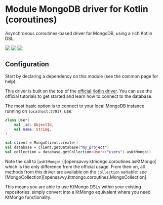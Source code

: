 # Module MongoDB driver for Kotlin (coroutines)

Asynchronous coroutines-based driver for MongoDB, using a rich Kotlin DSL.

<a href="https://search.maven.org/search?q=g:%22dev.opensavvy.ktmongo%22%20AND%20a:%22driver-coroutines%22"><img src="https://img.shields.io/maven-central/v/dev.opensavvy.ktmongo/driver-coroutines.svg?label=Maven%20Central"></a>
<a href="https://opensavvy.dev/open-source/stability.html"><img src="https://badgen.net/static/Stability/experimental/purple"></a>
<a href="https://javadoc.io/doc/dev.opensavvy.ktmongo/driver-coroutines"><img src="https://badgen.net/static/Other%20versions/javadoc.io/blue"></a>

## Configuration

Start by declaring a dependency on this module (see the common page for help).

This driver is built on the top of the [official Kotlin driver](https://www.mongodb.com/docs/drivers/kotlin/coroutine/current/). You can use the official tutorials to get started and learn how to connect to the database.

The most basic option is to connect to your local MongoDB instance running on `localhost:27017`, use:
```kotlin
class User(
	val _id: ObjectId,
	val name: String,
)

val client = MongoClient.create()
val database = client.getDatabase("my_project")
val collection = database.getCollection<User>("users").asKtMongo()
```

Note the call to [`asKtMongo()`][opensavvy.ktmongo.coroutines.asKtMongo] which is the only difference from the official usage.
From then on, all methods from this driver are available on the `collection` variable: see [MongoCollection][opensavvy.ktmongo.coroutines.MongoCollection].

This means you are able to use KtMongo DSLs within your existing repositories: simply convert into a KtMongo equivalent where you need KtMongo functionality.
